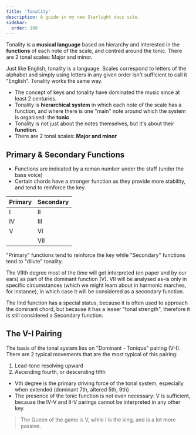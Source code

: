 ```yaml
---
title: 'Tonality'
description: A guide in my new Starlight docs site.
sidebar:
  order: 100
---
```


Tonality is a **musical language** based on hierarchy and interested in the **functions** of each note of the scale, and centred around the tonic. There are 2 tonal scales: Major and minor.

Just like English, tonality is a language. Scales correspond to letters of the alphabet and simply using letters in any given order isn't sufficient to call it "English". Tonality works the same way.

- The concept of keys and tonality have dominated the music since at least 2 centuries.
- Tonality is **hierarchical system** in which each note of the scale has a function, and where there is one "main" note around which the system is organised: the **tonic**
- Tonality is not just about the notes themselves, but it's about their **function**.
- There are 2 tonal scales: **Major and minor**

## Primary & Secondary Functions

- Functions are indicated by a roman number under the staff (under the bass voice)
- Certain chords have a stronger function as they provide more stability, and tend to reinforce the key.

| Primary | Secondary |
| ------- | --------- |
| I       | II        |
| IV      | III       |
| V       | VI        |
|         | VII       |

"Primary" functions tend to reinforce the key while "Secondary" functions tend to "dilute" tonality.

The VIIth degree most of the time will get interpreted (on paper and by our ears) as part of the dominant function (V).  VII will be analysed as-is only in specific circumstances (which we might learn about in harmonic marches, for instance), in which case it will be considered as a secondary function.

The IInd function has a special status, because it is often used to approach the dominant chord, but because it has a lesser "tonal strength", therefore it is still considered a Secondary function.

## The V-I Pairing

The basis of the tonal system lies on "Dominant - Tonique" pairing (V-I). There are 2 typical movements that are the most typical of this pairing:

1. Lead-tone resolving upward
2. Ascending fourth, or descending fifth

- Vth degree is the primary driving force of the tonal system, especially when extended (dominant 7th, altered 5th, 9th)
- The presence of the tonic function is not even necessary: V is sufficient, because the IV-V and II-V parings cannot be interpreted in any other key.

> The Queen of the game is V, while I is the king, and is a lot more passive.

